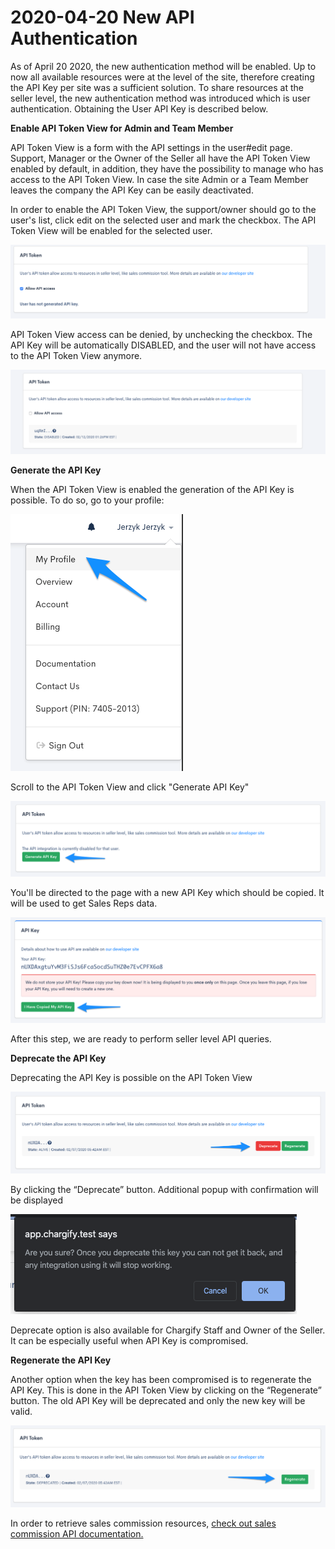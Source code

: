 # 2020-04-20 New API Authentication

As of April 20 2020, the new authentication method will be enabled.
Up to now all available resources were at the level of the site, therefore creating the API Key per site was a sufficient solution. To share resources at the seller level, the new authentication method was introduced which is user authentication. Obtaining the User API Key is described below.

**Enable API Token View for Admin and Team Member**

API Token View is a form with the API settings in the user#edit page. Support, Manager or the Owner of the Seller all have the API Token View enabled by default, in addition, they have the possibility to manage who has access to the API Token View. In case the site Admin or a Team Member leaves the company the API Key can be easily deactivated.
    
In order to enable the API Token View, the support/owner should go to the user's list, click edit on the selected user and mark the checkbox. The API Token View will be enabled for the selected user. 
    
![Enable User API Auth](../../assets/images/docs/announcements/2020-04-20-New-API-Authentication/enable_user_api_auth.png)
    
API Token View access can be denied, by unchecking the checkbox. The API Key will be automatically DISABLED, and the user will not have access to the API Token View anymore.
    
![Disable User API Auth](../../assets/images/docs/announcements/2020-04-20-New-API-Authentication/disable_user_api_auth.png)
    
**Generate the API Key**

When the API Token View is enabled the generation of the API Key is possible. To do so, go to your profile:

![My Profile](../../assets/images/docs/announcements/2020-04-20-New-API-Authentication/my_profile.png)

Scroll to the API Token View and click "Generate API Key"

![Generate API Key](../../assets/images/docs/announcements/2020-04-20-New-API-Authentication/generate_api_key.png)

You'll be directed to the page with a new API Key which should be copied. It will be used to get Sales Reps data.

![Copy API Key](../../assets/images/docs/announcements/2020-04-20-New-API-Authentication/copy_api_key.png)

After this step, we are ready to perform seller level API queries.

**Deprecate the API Key**

Deprecating the API Key is possible on the API Token View

![Deprecate API Key](../../assets/images/docs/announcements/2020-04-20-New-API-Authentication/deprecate_key.png)

By clicking the “Deprecate” button. Additional popup with confirmation will be displayed

![Confirmation Popup](../../assets/images/docs/announcements/2020-04-20-New-API-Authentication/confirmation_popup.png)

Deprecate option is also available for Chargify Staff and Owner of the Seller. It can be especially useful when API Key is compromised.


**Regenerate the API Key**

Another option when the key has been compromised is to regenerate the API Key. This is done in the API Token View by clicking on the “Regenerate” button. The old API Key will be deprecated and only the new key will be valid.

![Regenerate API Key](../../assets/images/docs/announcements/2020-04-20-New-API-Authentication/regenerate_api_key.png)

In order to retrieve sales commission resources, [check out sales commission API documentation.](https://developers.chargify.com/docs/api-docs/b3A6MTQxMDgzOTc-list-sales-commission-settings)